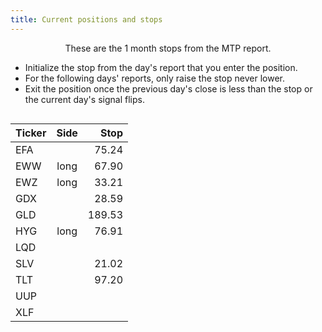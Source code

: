 ```yaml
---
title: Current positions and stops
---
```

<div
    style="display: flex; flex-direction: row; justify-content: center;">
<div style="max-width: 740px; display: flex; flex-direction: column; align-items: center;">
These are the 1 month stops from the MTP report.

* Initialize the stop from the day's report that you enter the position.
* For the following days' reports, only raise the stop never lower.
* Exit the position once the previous day's close is less than the stop or the current day's signal flips.

|Ticker  | Side |  Stop |
|:-------|:----:|------:|
| EFA    |      |  75.24|
| EWW    | long |  67.90|
| EWZ    | long |  33.21|
| GDX    |      |  28.59|
| GLD    |      | 189.53|
| HYG    | long |  76.91|
| LQD    |      |       |
| SLV    |      |  21.02|
| TLT    |      |  97.20|
| UUP    |      |       |
| XLF    |      |       |
</div>
</div>